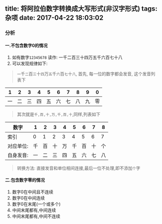title: 将阿拉伯数字转换成大写形式(非汉字形式)
tags: 杂项
date: 2017-04-22 18:03:02
---
### 分析
#### 一.不包含数字0的情况

1. 如有数字`12345678` 读作: 一千二百三十四万五千六百七十八
2. 可以发现规律如下:


>  `一`千`二`百`三`十`四`万`五`千`六`百`七`十`八`, 首先, 每一位的数字都会发音, 这个发音列表下

 |1|2|3|4|5|6|7|8|9|0|
 |:-:|:-:|:-:|:-:|:-:|:-:|:-:|:-:|:-:|:-:|
 |一|二|三|四|五|六|七|八|九|零|
 
> 其次就是`千,百,十,万,千,百,十`,同样,列表如下
 
 |数字|1|2|3|4|5|6|7|8|
 |-|-|-|-|-|-|-|-|-|
 |索引|0|1|2|3|4|5|6|7|
 |对应单位:|千|百|十|万|千|百|十|个|
 |自身发音:|一|二|三|四|五|六|七|八|
 
> 转换方法: 直接发音和单位相间连接,最后一位不处理,即不添加`个`字 

#### 二.包含数字零的情况
1. 数字0在中间且不连续
2. 数字0在中间连续
3. 数字0在末尾(一个或多个)
4. 中间末尾都有,中间连续
5. 中间末尾都有,中间不连续

